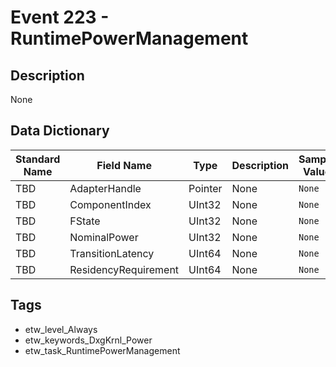 # Event 223 - RuntimePowerManagement

## Description
None

## Data Dictionary
|Standard Name|Field Name|Type|Description|Sample Value|
|---|---|---|---|---|
|TBD|AdapterHandle|Pointer|None|`None`|
|TBD|ComponentIndex|UInt32|None|`None`|
|TBD|FState|UInt32|None|`None`|
|TBD|NominalPower|UInt32|None|`None`|
|TBD|TransitionLatency|UInt64|None|`None`|
|TBD|ResidencyRequirement|UInt64|None|`None`|

## Tags
* etw_level_Always
* etw_keywords_DxgKrnl_Power
* etw_task_RuntimePowerManagement